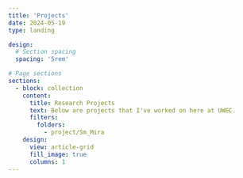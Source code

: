 ```yaml
---
title: 'Projects'
date: 2024-05-19
type: landing

design:
  # Section spacing
  spacing: '5rem'

# Page sections
sections:
  - block: collection
    content:
      title: Research Projects
      text: Below are projects that I've worked on here at UWEC.
      filters:
        folders:
          - project/Sm_Mira
    design:
      view: article-grid
      fill_image: true
      columns: 1
---
```

